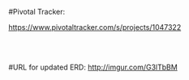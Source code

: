 #Pivotal Tracker:


https://www.pivotaltracker.com/s/projects/1047322

<br>
<br>

#URL for updated ERD:
http://imgur.com/G3lTbBM